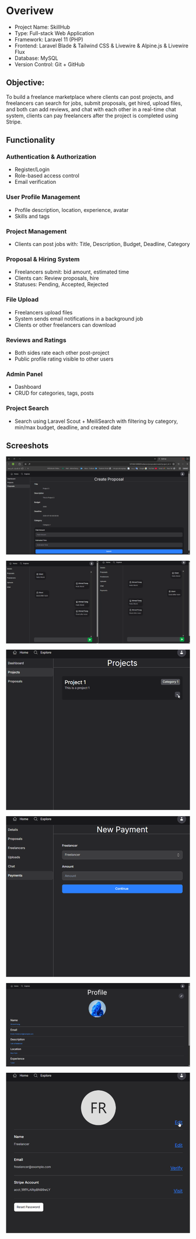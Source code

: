 # Overivew

* Project Name: SkillHub
* Type: Full-stack Web Application
* Framework: Laravel 11 (PHP)
* Frontend: Laravel Blade & Tailwind CSS & Livewire & Alpine.js & Livewire Flux
* Database: MySQL
* Version Control: Git + GitHub

## Objective:
To build a freelance marketplace where clients can post projects, and freelancers can search for jobs, submit proposals, get hired, upload files, and both can add reviews, and chat with each other in a real-time chat system, clients can pay freelancers after the project is completed using Stripe.

## Functionality

### Authentication & Authorization
- Register/Login
- Role-based access control
- Email verification
### User Profile Management
- Profile description, location, experience, avatar
- Skills and tags
### Project Management
- Clients can post jobs with:
    Title, Description, Budget, Deadline, Category
### Proposal & Hiring System
- Freelancers submit:
    bid amount, estimated time
- Clients can:
    Review proposals, hire
- Statuses: Pending, Accepted, Rejected
### File Upload
- Freelancers upload files
- System sends email notifications in a background job
- Clients or other freelancers can download
### Reviews and Ratings
- Both sides rate each other post-project
- Public profile rating visible to other users
### Admin Panel
- Dashboard
- CRUD for categories, tags, posts
### Project Search
- Search using Laravel Scout + MeiliSearch with filtering by category, min/max budget, deadline, and created date

## Screeshots

![screenshot7](/screenshots/create_proposal.png)

![screenshot8](/screenshots/chat.gif)

![screenshot9](/screenshots/reviews.gif)

![screenshot10](/screenshots/payments.gif)

![screenshot11](/screenshots/profile.png)

![screenshot12](/screenshots/settings.gif)